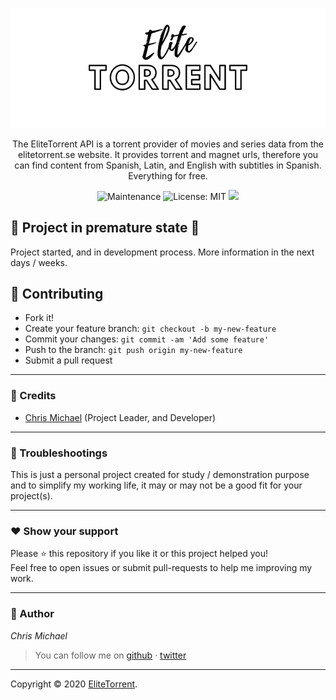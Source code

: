 <p align="center">
  <img src="./assets/img/logo.png" alt="EliteTorrent" />
</p>

  
<p align="center">
   The EliteTorrent API is a torrent provider of movies and series data from the elitetorrent.se website. It provides torrent and magnet urls, therefore you can find content from Spanish, Latin, and English with subtitles in Spanish. Everything for free.
</p>
<p align="center">
  <img alt="Maintenance" src="https://img.shields.io/badge/Maintained%3F-yes-green.svg" />          
  <img alt="License: MIT" src="https://img.shields.io/badge/License-MIT-yellow.svg" />
  <img src="https://img.shields.io/badge/EliteTorrent-API-brightgreen.svg"/>
</p>



## 🚨 Project in premature state 🚨
Project started, and in development process. More information in the next days / weeks.


## **:handshake: Contributing**

- Fork it!
- Create your feature branch: `git checkout -b my-new-feature`
- Commit your changes: `git commit -am 'Add some feature'`
- Push to the branch: `git push origin my-new-feature`
- Submit a pull request

---

### **:busts_in_silhouette: Credits**

- [Chris Michael](https://github.com/ChrisMichaelPerezSantiago) (Project Leader, and Developer)

---

### **:anger: Troubleshootings**

This is just a personal project created for study / demonstration purpose and to simplify my working life, it may or may
not be a good fit for your project(s).

---

### **:heart: Show your support**

Please :star: this repository if you like it or this project helped you!\
Feel free to open issues or submit pull-requests to help me improving my work.


---


### **:robot: Author**

_*Chris Michael*_

> You can follow me on
[github](https://github.com/ChrisMichaelPerezSantiago)&nbsp;&middot;&nbsp;[twitter](https://twitter.com/Chris5855M)

---

Copyright © 2020 [EliteTorrent](https://github.com/ChrisMichaelPerezSantiago/elitetorrent).
